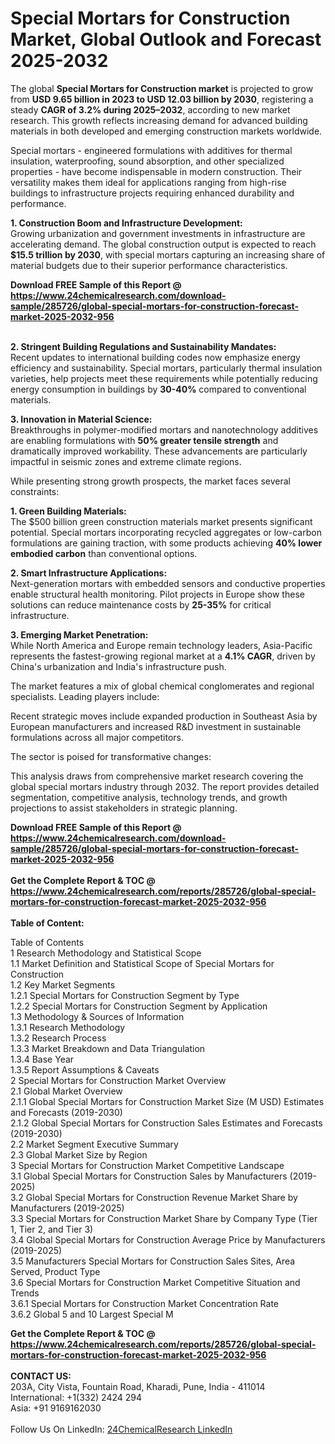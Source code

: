 <h1>Special Mortars for Construction Market, Global Outlook and Forecast 2025-2032</h1><p>The global <strong>Special Mortars for Construction market</strong> is projected to grow from <strong>USD 9.65 billion in 2023 to USD 12.03 billion by 2030</strong>, registering a steady <strong>CAGR of 3.2% during 2025–2032</strong>, according to new market research. This growth reflects increasing demand for advanced building materials in both developed and emerging construction markets worldwide.</p><p>Special mortars - engineered formulations with additives for thermal insulation, waterproofing, sound absorption, and other specialized properties - have become indispensable in modern construction. Their versatility makes them ideal for applications ranging from high-rise buildings to infrastructure projects requiring enhanced durability and performance.</p><p><strong>1. Construction Boom and Infrastructure Development:</strong><br>
Growing urbanization and government investments in infrastructure are accelerating demand. The global construction output is expected to reach <strong>$15.5 trillion by 2030</strong>, with special mortars capturing an increasing share of material budgets due to their superior performance characteristics.</p><div><b>Download FREE Sample of this Report @ 
            <a href="https://www.24chemicalresearch.com/download-sample/285726/global-special-mortars-for-construction-forecast-market-2025-2032-956">
            https://www.24chemicalresearch.com/download-sample/285726/global-special-mortars-for-construction-forecast-market-2025-2032-956</a></b></div><br><p><strong>2. Stringent Building Regulations and Sustainability Mandates:</strong><br>
Recent updates to international building codes now emphasize energy efficiency and sustainability. Special mortars, particularly thermal insulation varieties, help projects meet these requirements while potentially reducing energy consumption in buildings by <strong>30-40%</strong> compared to conventional materials.</p><p><strong>3. Innovation in Material Science:</strong><br>
Breakthroughs in polymer-modified mortars and nanotechnology additives are enabling formulations with <strong>50% greater tensile strength</strong> and dramatically improved workability. These advancements are particularly impactful in seismic zones and extreme climate regions.</p><p>While presenting strong growth prospects, the market faces several constraints:</p><p><strong>1. Green Building Materials:</strong><br>
The $500 billion green construction materials market presents significant potential. Special mortars incorporating recycled aggregates or low-carbon formulations are gaining traction, with some products achieving <strong>40% lower embodied carbon</strong> than conventional options.</p><p><strong>2. Smart Infrastructure Applications:</strong><br>
Next-generation mortars with embedded sensors and conductive properties enable structural health monitoring. Pilot projects in Europe show these solutions can reduce maintenance costs by <strong>25-35%</strong> for critical infrastructure.</p><p><strong>3. Emerging Market Penetration:</strong><br>
While North America and Europe remain technology leaders, Asia-Pacific represents the fastest-growing regional market at a <strong>4.1% CAGR</strong>, driven by China's urbanization and India's infrastructure push.</p><p>The market features a mix of global chemical conglomerates and regional specialists. Leading players include:</p><p>Recent strategic moves include expanded production in Southeast Asia by European manufacturers and increased R&amp;D investment in sustainable formulations across all major competitors.</p><p>The sector is poised for transformative changes:</p><p>This analysis draws from comprehensive market research covering the global special mortars industry through 2032. The report provides detailed segmentation, competitive analysis, technology trends, and growth projections to assist stakeholders in strategic planning.</p><div><b>Download FREE Sample of this Report @ 
            <a href="https://www.24chemicalresearch.com/download-sample/285726/global-special-mortars-for-construction-forecast-market-2025-2032-956">
            https://www.24chemicalresearch.com/download-sample/285726/global-special-mortars-for-construction-forecast-market-2025-2032-956</a></b></div><br><div><b>Get the Complete Report & TOC @ 
            <a href="https://www.24chemicalresearch.com/reports/285726/global-special-mortars-for-construction-forecast-market-2025-2032-956">
            https://www.24chemicalresearch.com/reports/285726/global-special-mortars-for-construction-forecast-market-2025-2032-956</a></b></div><br>
            <b>Table of Content:</b><p>Table of Contents<br />
1 Research Methodology and Statistical Scope<br />
1.1 Market Definition and Statistical Scope of Special Mortars for Construction<br />
1.2 Key Market Segments<br />
1.2.1 Special Mortars for Construction Segment by Type<br />
1.2.2 Special Mortars for Construction Segment by Application<br />
1.3 Methodology & Sources of Information<br />
1.3.1 Research Methodology<br />
1.3.2 Research Process<br />
1.3.3 Market Breakdown and Data Triangulation<br />
1.3.4 Base Year<br />
1.3.5 Report Assumptions & Caveats<br />
2 Special Mortars for Construction Market Overview<br />
2.1 Global Market Overview<br />
2.1.1 Global Special Mortars for Construction Market Size (M USD) Estimates and Forecasts (2019-2030)<br />
2.1.2 Global Special Mortars for Construction Sales Estimates and Forecasts (2019-2030)<br />
2.2 Market Segment Executive Summary<br />
2.3 Global Market Size by Region<br />
3 Special Mortars for Construction Market Competitive Landscape<br />
3.1 Global Special Mortars for Construction Sales by Manufacturers (2019-2025)<br />
3.2 Global Special Mortars for Construction Revenue Market Share by Manufacturers (2019-2025)<br />
3.3 Special Mortars for Construction Market Share by Company Type (Tier 1, Tier 2, and Tier 3)<br />
3.4 Global Special Mortars for Construction Average Price by Manufacturers (2019-2025)<br />
3.5 Manufacturers Special Mortars for Construction Sales Sites, Area Served, Product Type<br />
3.6 Special Mortars for Construction Market Competitive Situation and Trends<br />
3.6.1 Special Mortars for Construction Market Concentration Rate<br />
3.6.2 Global 5 and 10 Largest Special M</p><div><b>Get the Complete Report & TOC @ 
            <a href="https://www.24chemicalresearch.com/reports/285726/global-special-mortars-for-construction-forecast-market-2025-2032-956">
            https://www.24chemicalresearch.com/reports/285726/global-special-mortars-for-construction-forecast-market-2025-2032-956</a></b></div><br><b>CONTACT US:</b><br>
            203A, City Vista, Fountain Road, Kharadi, Pune, India - 411014<br>
            International: +1(332) 2424 294<br>
            Asia: +91 9169162030 <br><br>
            Follow Us On LinkedIn: <a href="https://www.linkedin.com/company/24chemicalresearch/">24ChemicalResearch LinkedIn</a>